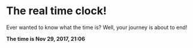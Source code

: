 # The real time clock!

Ever wanted to know what the time is? Well, your journey is about to end!

**The time is Nov 29, 2017, 21:06**